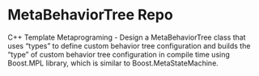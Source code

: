 # MetaBehaviorTree Repo
C++ Template Metaprograming - Design a MetaBehaviorTree class that uses “types” to define custom behavior tree configuration and builds the “type” of custom behavior tree configuration in compile time using Boost.MPL library, which is similar to Boost.MetaStateMachine.
